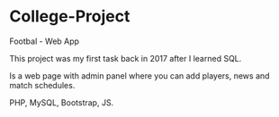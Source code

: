 # College-Project
Footbal - Web App

This project was my first task back in 2017 after I learned SQL.

Is a web page with admin panel where you can add players, news and match schedules.

PHP, MySQL, Bootstrap, JS.
